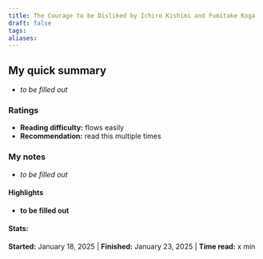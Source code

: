 ```yaml
---
title: The Courage to be Disliked by Ichiro Kishimi and Fumitake Koga
draft: false
tags: 
aliases:
---
```

## My quick summary
- *to be filled out*

### Ratings
- **Reading difficulty:** flows easily
- **Recommendation:** read this multiple times

### My notes
- *to be filled out*

#### Highlights
- **to be filled out**

#### Stats:
**Started:** January 18, 2025 | **Finished:** January 23, 2025 | **Time read:** x min